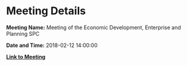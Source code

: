 # Meeting Details

**Meeting Name:** Meeting of the Economic Development, Enterprise and Planning SPC

**Date and Time:** 2018-02-12 14:00:00

**[Link to Meeting](https://www.limerick.ie/council/whats-on/meeting-economic-development-enterprise-and-planning-spc-6)**
